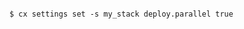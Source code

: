 <!-- usedin: [ _includes/_inlines/Deployment/common/parallel-deployment/parallel-deployment_configure-parallel-deployment-v1.md] -->

```

$ cx settings set -s my_stack deploy.parallel true

```
